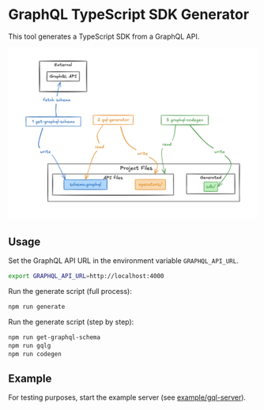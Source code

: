 # GraphQL TypeScript SDK Generator

This tool generates a TypeScript SDK from a GraphQL API.

![How it works diagram](docs/diagram.png)

## Usage

Set the GraphQL API URL in the environment variable `GRAPHQL_API_URL`.
```bash
export GRAPHQL_API_URL=http://localhost:4000
```

Run the generate script (full process):
```bash
npm run generate
```

Run the generate script (step by step):
```bash
npm run get-graphql-schema
npm run gqlg
npm run codegen
```

## Example

For testing purposes, start the example server (see [example/gql-server](./example/gql-server/README.md)).
